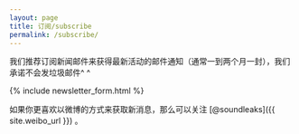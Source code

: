 ```yaml
---
layout: page
title: 订阅/subscribe
permalink: /subscribe/
---
```



我们推荐订阅新闻邮件来获得最新活动的邮件通知（通常一到两个月一封），我们承诺不会发垃圾邮件^ ^

{% include newsletter_form.html %}


如果你更喜欢以微博的方式来获取新消息，那么可以关注 [@soundleaks]({{ site.weibo_url }}) 。
